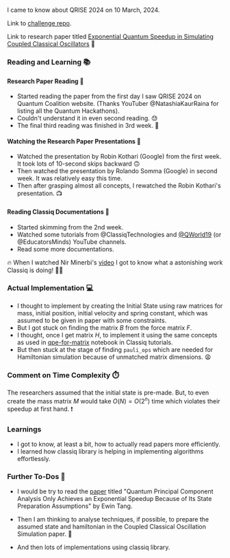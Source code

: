 I came to know about QRISE 2024 on 10 March, 2024.

Link to [challenge repo](https://github.com/quantumcoalition/qrise2024-classiq-challenge).

Link to research paper titled [Exponential Quantum Speedup in Simulating Coupled Classical Oscillators](https://journals.aps.org/prx/pdf/10.1103/PhysRevX.13.041041) 📄

### Reading and Learning 📚
#### Research Paper Reading 📖

- Started reading the paper from the first day I saw QRISE 2024 on Quantum Coalition website. (Thanks YouTuber @NatashiaKaurRaina for listing all the Quantum Hackathons).
- Couldn't understand it in even second reading. 😓
- The final third reading was finished in 3rd week. 🚀

#### Watching the Research Paper Presentations 👀

- Watched the presentation by Robin Kothari (Google) from the first week. It took lots of 10-second skips backward 🙃
- Then watched the presentation by Rolando Somma (Google) in second week. It was relatively easy this time.
- Then after grasping almost all concepts, I rewatched the Robin Kothari's presentation. 📺

#### Reading Classiq Documentations 📑

- Started skimming from the 2nd week.
- Watched some tutorials from @ClassiqTechnologies and [@QWorld19](https://www.youtube.com/watch?v=4pRpX1jz6r8) (or @EducatorsMinds) YouTube channels.
- Read some more documentations. 

🔥 When I watched Nir Minerbi's [video](https://www.youtube.com/watch?v=hi-ThE-x_ko) I got to know what a astonishing work Classiq is doing! 👏🏻

### Actual Implementation 💻

- I thought to implement by creating the Initial State using raw matrices for mass, initial position, initial velocity and spring constant, which was assumed to be given in paper with some constraints.
- But I got stuck on finding the matrix $B$ from the force matrix $F$. 
- I thought, once I get matrix $H$, to implement it using the same concepts as used in [qpe-for-matrix](https://docs.classiq.io/latest/tutorials/algorithms/qpe/qpe-for-matrix/qpe-for-matrix/) notebook in Classiq tutorials.
- But then stuck at the stage of finding `pauli_ops` which are needed for Hamiltonian simulation because of unmatched matrix dimensions. 😩

### Comment on Time Complexity ⏱️

The researchers assumed that the initial state is pre-made. But, to even create the mass matrix $M$ would take $O(N) = O(2^n)$ time which violates their speedup at first hand. ❗

### Learnings

- I got to know, at least a bit, how to actually read papers more efficiently.
- I learned how classiq library is helping in implementing algorithms effortlessly.

### Further To-Dos 📝

- I would be try to read the [paper](https://journals.aps.org/prl/abstract/10.1103/PhysRevLett.127.060503) titled "Quantum Principal Component Analysis Only Achieves an Exponential Speedup Because of Its State Preparation Assumptions" by Ewin Tang. 
- Then I am thinking to analyse techniques, if possible, to prepare the assumed state and hamiltonian in the Coupled Classical Oscillation Simulation paper. 🤔

- And then lots of implementations using classiq library.
